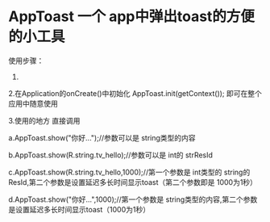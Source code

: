 
# AppToast  一个 app中弹出toast的方便的小工具

使用步骤：

1.

2.在Application的onCreate()中初始化
AppToast.init(getContext());
即可在整个应用中随意使用

3.使用的地方  直接调用

a.AppToast.show("你好...");//参数可以是 string类型的内容

b.AppToast.show(R.string.tv_hello);//参数可以是 int的 strResId

c.AppToast.show(R.string.tv_hello,1000);//第一个参数是 int类型的 string的ResId,第二个参数是设置延迟多长时间显示toast（第二个参数即是  1000为1秒）

d.AppToast.show("你好...",1000);//第一个参数是 string类型的内容,第二个参数是设置延迟多长时间显示toast（1000为1秒）
